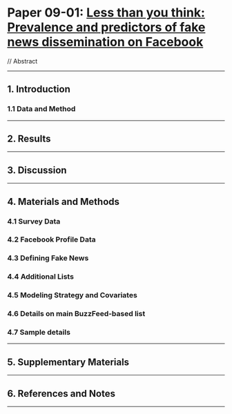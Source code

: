 # Paper 09-01: [Less than you think: Prevalence and predictors of fake news dissemination on Facebook](https://advances.sciencemag.org/content/5/1/eaau4586/tab-pdf)

// Abstract

---

## 1. Introduction



### 1.1 Data and Method

---

## 2. Results

---

## 3. Discussion

---

## 4. Materials and Methods

### 4.1 Survey Data

### 4.2 Facebook Profile Data

### 4.3 Defining Fake News

### 4.4 Additional Lists

### 4.5 Modeling Strategy and Covariates

### 4.6 Details on main BuzzFeed-based list

### 4.7 Sample details

---

## 5. Supplementary Materials

--- 

## 6. References and Notes

---